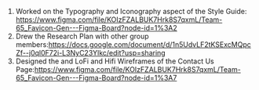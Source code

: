1. Worked on the Typography and Iconography aspect of the Style Guide: https://www.figma.com/file/KOIzFZALBUK7Hrk8S7qxmL/Team-65_Favicon-Gen---Figma-Board?node-id=1%3A2
2. Drew the Research Plan with other group members:https://docs.google.com/document/d/1n5UdvLF2tKSExcMQpcZf--j0ql0F72i-L3NyC23Ylkc/edit?usp=sharing
4. Designed the and LoFi and Hifi Wireframes of the Contact Us Page:https://www.figma.com/file/KOIzFZALBUK7Hrk8S7qxmL/Team-65_Favicon-Gen---Figma-Board?node-id=1%3A7
